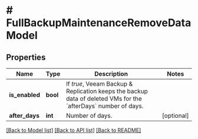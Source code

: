 # # FullBackupMaintenanceRemoveDataModel

## Properties

Name | Type | Description | Notes
------------ | ------------- | ------------- | -------------
**is_enabled** | **bool** | If *true*, Veeam Backup &amp; Replication keeps the backup data of deleted VMs for the &#x60;afterDays&#x60; number of days. |
**after_days** | **int** | Number of days. | [optional]

[[Back to Model list]](../../README.md#models) [[Back to API list]](../../README.md#endpoints) [[Back to README]](../../README.md)
